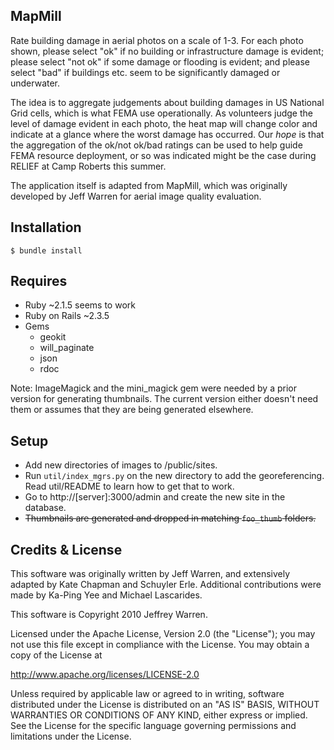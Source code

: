 ## MapMill ##

Rate building damage in aerial photos on a scale of 1-3. For each photo shown,
please select "ok" if no building or infrastructure damage is evident; please
select "not ok" if some damage or flooding is evident; and please select "bad"
if buildings etc. seem to be significantly damaged or underwater.

The idea is to aggregate judgements about building damages in US National Grid
cells, which is what FEMA use operationally.  As volunteers judge the level of
damage evident in each photo, the heat map will change color and indicate at a
glance where the worst damage has occurred. Our *hope* is that the aggregation
of the ok/not ok/bad ratings can be used to help guide FEMA resource
deployment, or so was indicated might be the case during RELIEF at Camp Roberts
this summer.

The application itself is adapted from MapMill, which was originally developed
by Jeff Warren for aerial image quality evaluation. 

## Installation ##

```
$ bundle install
```
 
## Requires ##

* Ruby ~2.1.5 seems to work
* Ruby on Rails ~2.3.5
* Gems
  * geokit
  * will_paginate
  * json
  * rdoc

Note: ImageMagick and the mini_magick gem were needed by a prior version for
generating thumbnails. The current version either doesn't need them or assumes
that they are being generated elsewhere.

## Setup ##

* Add new directories of images to /public/sites. 
* Run `util/index_mgrs.py` on the new directory to add the georeferencing. Read
util/README to learn how to get that to work.
* Go to http://[server]:3000/admin and create the new site in the database.
* ~~Thumbnails are generated and dropped in matching `foo_thumb` folders.~~

## Credits & License ##

This software was originally written by Jeff Warren, and extensively adapted by
Kate Chapman and Schuyler Erle. Additional contributions were made by Ka-Ping
Yee and Michael Lascarides.

This software is Copyright 2010 Jeffrey Warren.

Licensed under the Apache License, Version 2.0 (the "License");
you may not use this file except in compliance with the License.
You may obtain a copy of the License at

  http://www.apache.org/licenses/LICENSE-2.0

Unless required by applicable law or agreed to in writing, software
distributed under the License is distributed on an "AS IS" BASIS,
WITHOUT WARRANTIES OR CONDITIONS OF ANY KIND, either express or implied.
See the License for the specific language governing permissions and
limitations under the License.
